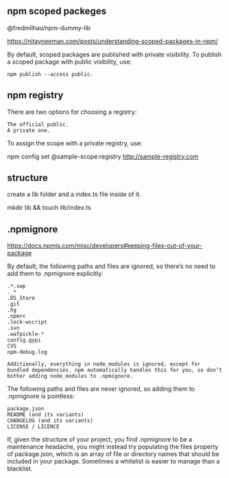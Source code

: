 
## npm scoped packeges

@fredmilhau/npm-dummy-lib

https://nitayneeman.com/posts/understanding-scoped-packages-in-npm/

By default, scoped packages are published with private visibility. To publish a scoped package with public visibility, use:

    npm publish --access public.


## npm registry

There are two options for choosing a registry:

    The official public.
    A private one.

To assign the scope with a private registry, use:

npm config set @sample-scope:registry http://sample-registry.com


## structure

create a lib folder and a index.ts file inside of it.

mkdir lib && touch lib/index.ts


## .npmignore

https://docs.npmjs.com/misc/developers#keeping-files-out-of-your-package

By default, the following paths and files are ignored, so there’s no need to add them to .npmignore explicitly:

    .*.swp
    ._*
    .DS_Store
    .git
    .hg
    .npmrc
    .lock-wscript
    .svn
    .wafpickle-*
    config.gypi
    CVS
    npm-debug.log

    Additionally, everything in node_modules is ignored, except for bundled dependencies. npm automatically handles this for you, so don’t bother adding node_modules to .npmignore.

The following paths and files are never ignored, so adding them to .npmignore is pointless:

    package.json
    README (and its variants)
    CHANGELOG (and its variants)
    LICENSE / LICENCE

If, given the structure of your project, you find .npmignore to be a maintenance headache, you might instead try populating the files property of package.json, which is an array of file or directory names that should be included in your package. Sometimes a whitelist is easier to manage than a blacklist.
